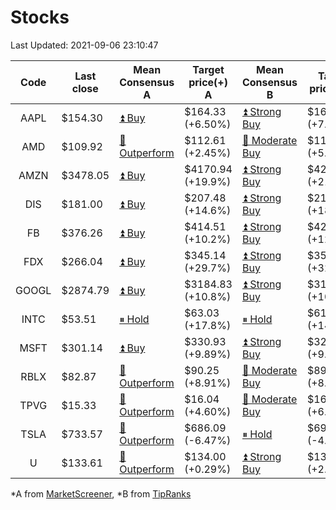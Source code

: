 # Stocks
Last Updated: 2021-09-06 23:10:47

|Code|Last close|Mean Consensus A|Target price(+) A|Mean Consensus B|Target price(+) B|
|:--:|-|-|-|-|-|
|AAPL|$154.30|[⏫ Buy](https://m.marketscreener.com/quote/stock/-4849/)|$164.33 (+6.50%)|[⏫ Strong Buy](https://www.tipranks.com/stocks/aapl/forecast)|$165.48 (+7.25%)|
|AMD|$109.92|[🔼 Outperform](https://m.marketscreener.com/quote/stock/-19475876/)|$112.61 (+2.45%)|[🔼 Moderate Buy](https://www.tipranks.com/stocks/amd/forecast)|$115.92 (+5.46%)|
|AMZN|$3478.05|[⏫ Buy](https://m.marketscreener.com/quote/stock/-12864605/)|$4170.94 (+19.9%)|[⏫ Strong Buy](https://www.tipranks.com/stocks/amzn/forecast)|$4214.13 (+21.16%)|
|DIS|$181.00|[⏫ Buy](https://m.marketscreener.com/quote/stock/-4842/)|$207.48 (+14.6%)|[⏫ Strong Buy](https://www.tipranks.com/stocks/dis/forecast)|$214.47 (+18.49%)|
|FB|$376.26|[⏫ Buy](https://m.marketscreener.com/quote/stock/-10547141/)|$414.51 (+10.2%)|[⏫ Strong Buy](https://www.tipranks.com/stocks/fb/forecast)|$424.89 (+12.92%)|
|FDX|$266.04|[⏫ Buy](https://m.marketscreener.com/quote/stock/-12585/)|$345.14 (+29.7%)|[⏫ Strong Buy](https://www.tipranks.com/stocks/fdx/forecast)|$353.17 (+32.75%)|
|GOOGL|$2874.79|[⏫ Buy](https://m.marketscreener.com/quote/stock/-24203373/)|$3184.83 (+10.8%)|[⏫ Strong Buy](https://www.tipranks.com/stocks/googl/forecast)|$3173.55 (+10.39%)|
|INTC|$53.51|[⏸ Hold](https://m.marketscreener.com/quote/stock/-4829/)|$63.03 (+17.8%)|[⏸ Hold](https://www.tipranks.com/stocks/intc/forecast)|$61.29 (+14.54%)|
|MSFT|$301.14|[⏫ Buy](https://m.marketscreener.com/quote/stock/-4835/)|$330.93 (+9.89%)|[⏫ Strong Buy](https://www.tipranks.com/stocks/msft/forecast)|$329.23 (+9.33%)|
|RBLX|$82.87|[🔼 Outperform](https://m.marketscreener.com/quote/stock/-117793644/)|$90.25 (+8.91%)|[🔼 Moderate Buy](https://www.tipranks.com/stocks/rblx/forecast)|$89.83 (+8.40%)|
|TPVG|$15.33|[🔼 Outperform](https://m.marketscreener.com/quote/stock/-15933327/)|$16.04 (+4.60%)|[🔼 Moderate Buy](https://www.tipranks.com/stocks/tpvg/forecast)|$16.33 (+6.52%)|
|TSLA|$733.57|[🔼 Outperform](https://m.marketscreener.com/quote/stock/-6344549/)|$686.09 (-6.47%)|[⏸ Hold](https://www.tipranks.com/stocks/tsla/forecast)|$697.90 (-4.86%)|
|U|$133.61|[🔼 Outperform](https://m.marketscreener.com/quote/stock/-112492634/)|$134.00 (+0.29%)|[⏫ Strong Buy](https://www.tipranks.com/stocks/u/forecast)|$137.55 (+2.95%)|


*A from [MarketScreener](https://www.marketscreener.com), *B from [TipRanks](https://www.tipranks.com)
